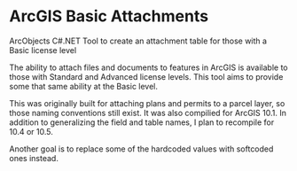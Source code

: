 # ArcGIS Basic Attachments
ArcObjects C#.NET Tool to create an attachment table for those with a Basic license level

The ability to attach files and documents to features in ArcGIS is available to those with Standard and Advanced license levels. This tool aims to provide some that same ability at the Basic level.

This was originally built for attaching plans and permits to a parcel layer, so those naming conventions still exist. It was also compilied for ArcGIS 10.1. In addition to generalizing the field and table names, I plan to recompile for 10.4 or 10.5.

Another goal is to replace some of the hardcoded values with softcoded ones instead.
